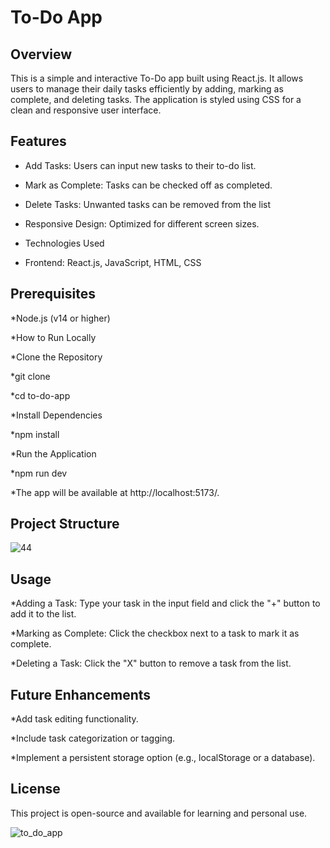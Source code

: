 To-Do App
============

Overview
---------

This is a simple and interactive To-Do app built using React.js. 
It allows users to manage their daily tasks efficiently by adding, marking as complete, and deleting tasks. 
The application is styled using CSS for a clean and responsive user interface.

Features
---------

* Add Tasks: Users can input new tasks to their to-do list.
  
* Mark as Complete: Tasks can be checked off as completed.
  
* Delete Tasks: Unwanted tasks can be removed from the list
  
* Responsive Design: Optimized for different screen sizes.
  
* Technologies Used
  
* Frontend: React.js, JavaScript, HTML, CSS

Prerequisites
---------------

*Node.js (v14 or higher)

*How to Run Locally

*Clone the Repository

*git clone <repository-url>

*cd to-do-app

*Install Dependencies

*npm install

*Run the Application

*npm run dev

*The app will be available at http://localhost:5173/.


Project Structure
-----------------
![44](https://github.com/user-attachments/assets/c635c691-d578-47fb-9763-f2151deeb13c)



Usage
-------

*Adding a Task: Type your task in the input field and click the "+" button to add it to the list.

*Marking as Complete: Click the checkbox next to a task to mark it as complete.

*Deleting a Task: Click the "X" button to remove a task from the list.

Future Enhancements
--------------------
*Add task editing functionality.

*Include task categorization or tagging.

*Implement a persistent storage option (e.g., localStorage or a database).

License
--------
This project is open-source and available for learning and personal use.

![to_do_app](https://github.com/user-attachments/assets/2e9bf5d3-43b6-4f31-a17b-4a27fb150d47)

